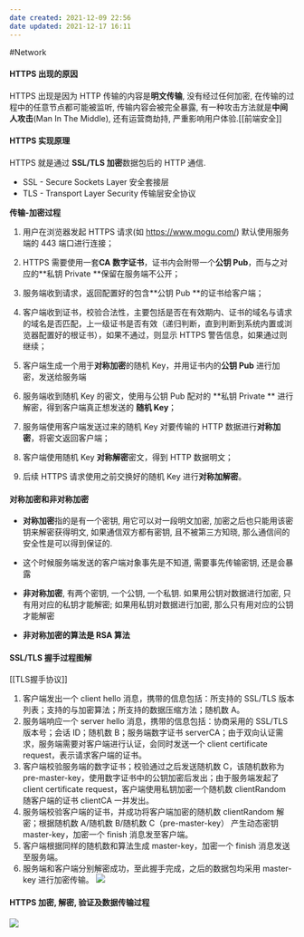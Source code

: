 ```yaml
---
date created: 2021-12-09 22:56
date updated: 2021-12-17 16:11
---
```


#Network

#### HTTPS 出现的原因

HTTPS 出现是因为 HTTP 传输的内容是**明文传输**, 没有经过任何加密, 在传输的过程中的任意节点都可能被监听, 传输内容会被完全暴露, 有一种攻击方法就是**中间人攻击**(Man In The Middle), 还有运营商劫持, 严重影响用户体验.[[前端安全]]

#### HTTPS 实现原理

HTTPS 就是通过 **SSL/TLS 加密**数据包后的 HTTP 通信.

- SSL - Secure Sockets Layer 安全套接层
- TLS - Transport Layer Security 传输层安全协议

**传输-加密过程**

1. 用户在浏览器发起 HTTPS 请求(如 <https://www.mogu.com/>) 默认使用服务端的 443 端口进行连接；

2. HTTPS 需要使用一套**CA 数字证书**，证书内会附带一个**公钥 Pub**，而与之对应的**私钥 Private **保留在服务端不公开；

3. 服务端收到请求，返回配置好的包含**公钥 Pub **的证书给客户端；

4. 客户端收到证书，校验合法性，主要包括是否在有效期内、证书的域名与请求的域名是否匹配，上一级证书是否有效（递归判断，直到判断到系统内置或浏览器配置好的根证书），如果不通过，则显示 HTTPS 警告信息，如果通过则继续；

5. 客户端生成一个用于**对称加密**的随机 Key，并用证书内的**公钥 Pub**  进行加密，发送给服务端

6. 服务端收到随机 Key 的密文，使用与公钥 Pub 配对的 **私钥 Private ** 进行解密，得到客户端真正想发送的 **随机 Key**；

7. 服务端使用客户端发送过来的随机 Key 对要传输的 HTTP 数据进行**对称加密**，将密文返回客户端；

8. 客户端使用随机 Key **对称解密**密文，得到 HTTP 数据明文；

9. 后续 HTTPS 请求使用之前交换好的随机 Key 进行**对称加解密**。

#### 对称加密和非对称加密

- **对称加密**指的是有一个密钥, 用它可以对一段明文加密, 加密之后也只能用该密钥来解密获得明文, 如果通信双方都有密钥, 且不被第三方知晓, 那么通信间的安全性是可以得到保证的.

- 这个时候服务端发送的客户端对象事先是不知道, 需要事先传输密钥, 还是会暴露

- **非对称加密**, 有两个密钥, 一个公钥, 一个私钥. 如果用公钥对数据进行加密, 只有用对应的私钥才能解密; 如果用私钥对数据进行加密, 那么只有用对应的公钥才能解密

- **非对称加密的算法是 RSA 算法**

#### SSL/TLS 握手过程图解
[[TLS握手协议]]
1.  客户端发出一个 client hello 消息，携带的信息包括：所支持的 SSL/TLS 版本列表；支持的与加密算法；所支持的数据压缩方法；随机数 A。
2.  服务端响应一个 server hello 消息，携带的信息包括：协商采用的 SSL/TLS 版本号；会话 ID；随机数 B；服务端数字证书 serverCA；由于双向认证需求，服务端需要对客户端进行认证，会同时发送一个 client certificate request，表示请求客户端的证书。
3.  客户端校验服务端的数字证书；校验通过之后发送随机数 C，该随机数称为 pre-master-key，使用数字证书中的公钥加密后发出；由于服务端发起了 client certificate request，客户端使用私钥加密一个随机数 clientRandom 随客户端的证书 clientCA 一并发出。
4.  服务端校验客户端的证书，并成功将客户端加密的随机数 clientRandom 解密；根据随机数 A/随机数 B/随机数 C（pre-master-key） 产生动态密钥 master-key，加密一个 finish 消息发至客户端。
5.  客户端根据同样的随机数和算法生成 master-key，加密一个 finish 消息发送至服务端。
6.  服务端和客户端分别解密成功，至此握手完成，之后的数据包均采用 master-key 进行加密传输。
![](https://cdn.nlark.com/yuque/0/2021/png/223223/1630652479947-3e73fe87-a112-4e70-8c61-5331dff44b6b.png)

#### HTTPS 加密, 解密, 验证及数据传输过程

![](https://cdn.nlark.com/yuque/0/2021/png/223223/1630653708853-4692aad1-418a-40e8-afe7-28d165b55bff.png)

